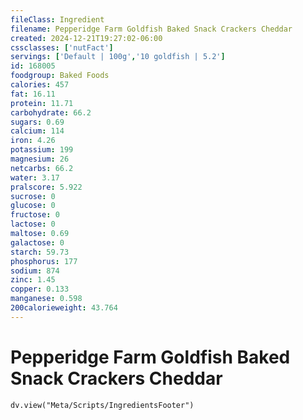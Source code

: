 ```yaml
---
fileClass: Ingredient
filename: Pepperidge Farm Goldfish Baked Snack Crackers Cheddar
created: 2024-12-21T19:27:02-06:00
cssclasses: ['nutFact']
servings: ['Default | 100g','10 goldfish | 5.2']
id: 168005
foodgroup: Baked Foods
calories: 457
fat: 16.11
protein: 11.71
carbohydrate: 66.2
sugars: 0.69
calcium: 114
iron: 4.26
potassium: 199
magnesium: 26
netcarbs: 66.2
water: 3.17
pralscore: 5.922
sucrose: 0
glucose: 0
fructose: 0
lactose: 0
maltose: 0.69
galactose: 0
starch: 59.73
phosphorus: 177
sodium: 874
zinc: 1.45
copper: 0.133
manganese: 0.598
200calorieweight: 43.764
---
```


# Pepperidge Farm Goldfish Baked Snack Crackers Cheddar

```dataviewjs
dv.view("Meta/Scripts/IngredientsFooter")
```